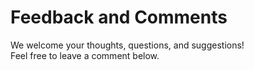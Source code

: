 # Feedback and Comments

We welcome your thoughts, questions, and suggestions!  
Feel free to leave a comment below.

<div id="giscus_container"></div>

<script src="https://giscus.app/client.js"
        data-repo="SGH-paradigm/book"
        data-repo-id="YOUR_REPO_ID"
        data-category="General"
        data-category-id="YOUR_CATEGORY_ID"
        data-mapping="pathname"
        data-strict="0"
        data-reactions-enabled="1"
        data-emit-metadata="0"
        data-input-position="bottom"
        data-theme="light"
        data-lang="en"
        crossorigin="anonymous"
        async>
</script>
